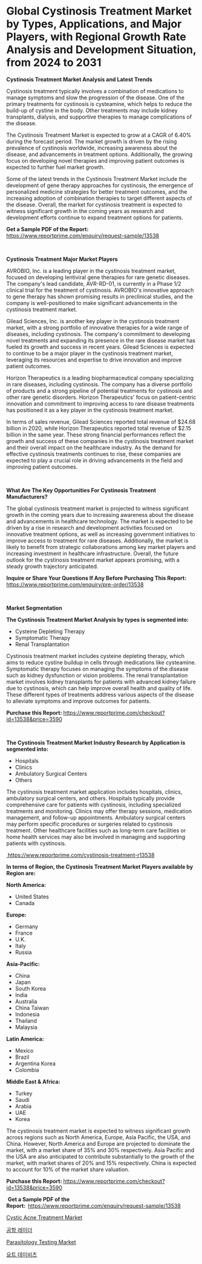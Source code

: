<p><h1>Global Cystinosis Treatment Market by Types, Applications, and Major Players, with Regional Growth Rate Analysis and Development Situation, from 2024 to 2031</h1></p><p><strong>Cystinosis Treatment Market Analysis and Latest Trends</strong></p>
<p><p>Cystinosis treatment typically involves a combination of medications to manage symptoms and slow the progression of the disease. One of the primary treatments for cystinosis is cysteamine, which helps to reduce the build-up of cystine in the body. Other treatments may include kidney transplants, dialysis, and supportive therapies to manage complications of the disease.</p><p>The Cystinosis Treatment Market is expected to grow at a CAGR of 6.40% during the forecast period. The market growth is driven by the rising prevalence of cystinosis worldwide, increasing awareness about the disease, and advancements in treatment options. Additionally, the growing focus on developing novel therapies and improving patient outcomes is expected to further fuel market growth.</p><p>Some of the latest trends in the Cystinosis Treatment Market include the development of gene therapy approaches for cystinosis, the emergence of personalized medicine strategies for better treatment outcomes, and the increasing adoption of combination therapies to target different aspects of the disease. Overall, the market for cystinosis treatment is expected to witness significant growth in the coming years as research and development efforts continue to expand treatment options for patients.</p></p>
<p><strong>Get a Sample PDF of the Report:&nbsp;</strong> <a href="https://www.reportprime.com/enquiry/request-sample/13538">https://www.reportprime.com/enquiry/request-sample/13538</a></p>
<p>&nbsp;</p>
<p><strong>Cystinosis Treatment Major Market Players</strong></p>
<p><p>AVROBIO, Inc. is a leading player in the cystinosis treatment market, focused on developing lentiviral gene therapies for rare genetic diseases. The company's lead candidate, AVR-RD-01, is currently in a Phase 1/2 clinical trial for the treatment of cystinosis. AVROBIO's innovative approach to gene therapy has shown promising results in preclinical studies, and the company is well-positioned to make significant advancements in the cystinosis treatment market.</p><p>Gilead Sciences, Inc. is another key player in the cystinosis treatment market, with a strong portfolio of innovative therapies for a wide range of diseases, including cystinosis. The company's commitment to developing novel treatments and expanding its presence in the rare disease market has fueled its growth and success in recent years. Gilead Sciences is expected to continue to be a major player in the cystinosis treatment market, leveraging its resources and expertise to drive innovation and improve patient outcomes.</p><p>Horizon Therapeutics is a leading biopharmaceutical company specializing in rare diseases, including cystinosis. The company has a diverse portfolio of products and a strong pipeline of potential treatments for cystinosis and other rare genetic disorders. Horizon Therapeutics' focus on patient-centric innovation and commitment to improving access to rare disease treatments has positioned it as a key player in the cystinosis treatment market.</p><p>In terms of sales revenue, Gilead Sciences reported total revenue of $24.68 billion in 2020, while Horizon Therapeutics reported total revenue of $2.15 billion in the same year. These strong financial performances reflect the growth and success of these companies in the cystinosis treatment market and their overall impact on the healthcare industry. As the demand for effective cystinosis treatments continues to rise, these companies are expected to play a crucial role in driving advancements in the field and improving patient outcomes.</p></p>
<p>&nbsp;</p>
<p><strong>What Are The Key Opportunities For Cystinosis Treatment Manufacturers?</strong></p>
<p><p>The global cystinosis treatment market is projected to witness significant growth in the coming years due to increasing awareness about the disease and advancements in healthcare technology. The market is expected to be driven by a rise in research and development activities focused on innovative treatment options, as well as increasing government initiatives to improve access to treatment for rare diseases. Additionally, the market is likely to benefit from strategic collaborations among key market players and increasing investment in healthcare infrastructure. Overall, the future outlook for the cystinosis treatment market appears promising, with a steady growth trajectory anticipated.</p></p>
<p><strong>Inquire or Share Your Questions If Any Before Purchasing This Report:</strong> <a href="https://www.reportprime.com/enquiry/pre-order/13538">https://www.reportprime.com/enquiry/pre-order/13538</a></p>
<p>&nbsp;</p>
<p><strong>Market Segmentation</strong></p>
<p><strong>The Cystinosis Treatment Market Analysis by types is segmented into:</strong></p>
<p><ul><li>Cysteine Depleting Therapy</li><li>Symptomatic Therapy</li><li>Renal Transplantation</li></ul></p>
<p><p>Cystinosis treatment market includes cysteine depleting therapy, which aims to reduce cystine buildup in cells through medications like cysteamine. Symptomatic therapy focuses on managing the symptoms of the disease such as kidney dysfunction or vision problems. The renal transplantation market involves kidney transplants for patients with advanced kidney failure due to cystinosis, which can help improve overall health and quality of life. These different types of treatments address various aspects of the disease to alleviate symptoms and improve outcomes for patients.</p></p>
<p><strong>Purchase this Report:&nbsp;</strong><a href="https://www.reportprime.com/checkout?id=13538&price=3590">https://www.reportprime.com/checkout?id=13538&price=3590</a></p>
<p>&nbsp;</p>
<p><strong>The Cystinosis Treatment Market Industry Research by Application is segmented into:</strong></p>
<p><ul><li>Hospitals</li><li>Clinics</li><li>Ambulatory Surgical Centers</li><li>Others</li></ul></p>
<p><p>The cystinosis treatment market application includes hospitals, clinics, ambulatory surgical centers, and others. Hospitals typically provide comprehensive care for patients with cystinosis, including specialized treatments and monitoring. Clinics may offer therapy sessions, medication management, and follow-up appointments. Ambulatory surgical centers may perform specific procedures or surgeries related to cystinosis treatment. Other healthcare facilities such as long-term care facilities or home health services may also be involved in managing and supporting patients with cystinosis.</p></p>
<p><a href="https://www.reportprime.com/cystinosis-treatment-r13538">&nbsp;https://www.reportprime.com/cystinosis-treatment-r13538</a></p>
<p><strong>In terms of Region, the Cystinosis Treatment Market Players available by Region are:</strong></p>
<p>
    <p> <strong> North America: </strong>
        <ul>
            <li>United States</li>
            <li>Canada</li>
        </ul>
        </p> 
    <p> <strong> Europe: </strong>
        <ul>
            <li>Germany</li>
            <li>France</li>
            <li>U.K.</li>
            <li>Italy</li>
            <li>Russia</li>
        </ul>
        </p> 
    <p> <strong> Asia-Pacific: </strong>
        <ul>
            <li>China</li>
            <li>Japan</li>
            <li>South Korea</li>
            <li>India</li>
            <li>Australia</li>
            <li>China Taiwan</li>
            <li>Indonesia</li>
            <li>Thailand</li>
            <li>Malaysia</li>
        </ul>
        </p> 
    <p> <strong> Latin America: </strong>
        <ul>
            <li>Mexico</li>
            <li>Brazil</li>
            <li>Argentina Korea</li>
            <li>Colombia</li>
        </ul>
        </p> 
    <p> <strong> Middle East & Africa: </strong>
        <ul>
            <li>Turkey</li>
            <li>Saudi</li>
            <li>Arabia</li>
            <li>UAE</li>
            <li>Korea</li>
        </ul>
    </p>
    </p>
<p><p>The cystinosis treatment market is expected to witness significant growth across regions such as North America, Europe, Asia Pacific, the USA, and China. However, North America and Europe are projected to dominate the market, with a market share of 35% and 30% respectively. Asia Pacific and the USA are also anticipated to contribute substantially to the growth of the market, with market shares of 20% and 15% respectively. China is expected to account for 10% of the market share valuation.</p></p>
<p><strong>Purchase this Report: </strong><a href="https://www.reportprime.com/checkout?id=13538&price=3590">https://www.reportprime.com/checkout?id=13538&price=3590</a></p>
<p>&nbsp;<strong>Get a Sample PDF of the Report:&nbsp;&nbsp;</strong><a href="https://www.reportprime.com/enquiry/request-sample/13538">https://www.reportprime.com/enquiry/request-sample/13538</a></p>
<p><strong></strong></p>
<p><p><a href="https://github.com/Glendatilghmankmgz0rbhwpy/Market-Research-Report-List-2/blob/main/cystic-acne-treatment-market.md">Cystic Acne Treatment Market</a></p><p><a href="https://github.com/CliftonFisher9067/Market-Research-Report-List-1/blob/main/267857422587.md">공항 레이더</a></p><p><a href="https://github.com/dx0328/Market-Research-Report-List-2/blob/main/parasitology-testing-market.md">Parasitology Testing Market</a></p><p><a href="https://github.com/fernandotryO5lson96765/Market-Research-Report-List-1/blob/main/386726722588.md">요트 데이비츠</a></p></p>